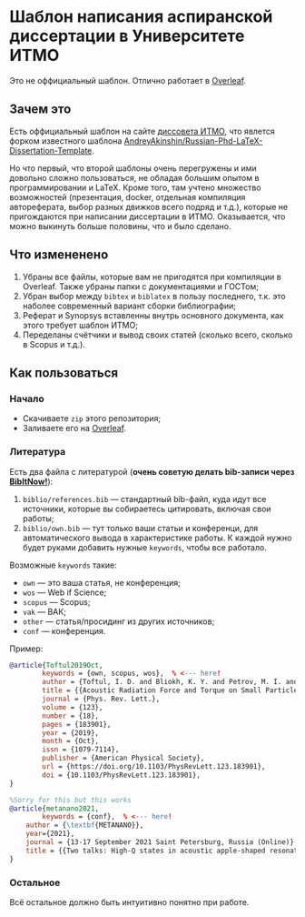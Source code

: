 # Шаблон написания аспиранской диссертации в Университете ИТМО

Это не оффициальный шаблон. Отлично работает в [Overleaf](https://www.overleaf.com/).

## Зачем это

Есть оффициальный шаблон на сайте [диссовета ИТМО](https://dissovet.itmo.ru/index.php?main=110), что явлется форком известного шаблона [AndreyAkinshin/Russian-Phd-LaTeX-Dissertation-Template](https://github.com/AndreyAkinshin/Russian-Phd-LaTeX-Dissertation-Template). 

Но что первый, что второй шаблоны очень перегружены и ими довольно сложно пользоваться, не обладая большим опытом в программировании и LaTeX. Кроме того, там учтено множество возможностей (презентация, docker, отдельная компиляция автореферата, выбор разных движков всего подряд и т.д.), которые не пригождаются при написании диссертации в ИТМО. Оказывается, что можно выкинуть больше половины, что и было сделано.


## Что измененено

1. Убраны все файлы, которые вам не пригодятся при компиляции в Overleaf. Также убраны папки с документациями и ГОСТом;
2. Убран выбор между `bibtex` и `biblatex` в пользу последнего, т.к. это наболее современный вариант сборки библиографии;
3. Реферат и Synopsys вставленны внутрь основного документа, как этого требует шаблон ИТМО;
4. Переделаны счётчики и вывод своих статей (сколько всего, сколько в Scopus и т.д.).


## Как пользоваться

### Начало
* Скачиваете `zip` этого репозитория;
* Заливаете его на [Overleaf](https://www.overleaf.com/).

### Литература
Есть два файла с литературой (**очень советую делать bib-записи через [BibItNow!](https://chrome.google.com/webstore/detail/bibitnow/bmnfikjlonhkoojjfddnlbinkkapmldg?hl=en-US)**):
1. `biblio/references.bib` — стандартный bib-файл, куда идут все источники, которые вы собираетесь цитировать, включая свои работы;
2. `biblio/own.bib` — тут только ваши статьи и конференци, для автоматического вывода в характеристике работы. К каждой нужно будет руками добавить нужные `keywords`, чтобы все работало.

Возможные `keywords` такие: 
* `own` — это ваша статья, не конференция;
* `wos` — Web if Science;
* `scopus` — Scopus;
* `vak` — ВАК;
* `other` — статья/просидинг из других источников;
* `conf` — конференция.

Пример:
```bib
@article{Toftul2019Oct,
        keywords = {own, scopus, wos},  % <--- here!
        author = {Toftul, I. D. and Bliokh, K. Y. and Petrov, M. I. and Nori, F.},
        title = {{Acoustic Radiation Force and Torque on Small Particles as Measures of the Canonical Momentum and Spin Densities}},
        journal = {Phys. Rev. Lett.},
        volume = {123},
        number = {18},
        pages = {183901},
        year = {2019},
        month = {Oct},
        issn = {1079-7114},
        publisher = {American Physical Society},
        url = {https://doi.org/10.1103/PhysRevLett.123.183901},
        doi = {10.1103/PhysRevLett.123.183901},
}

%Sorry for this but this works
@article{metanano2021,
        keywords = {conf},  % <--- here!
	author = {\textbf{METANANO}},
	year={2021},
	journal = {13-17 September 2021 Saint Petersburg, Russia (Online)},
	title = {{Two talks: High-Q states in acoustic apple-shaped resonators., Nonlinear circular dichroism in Mie-resonant nanoparticle dimers}}
}
```

### Остальное

Всё остальное должно быть интуитивно понятно при работе.

